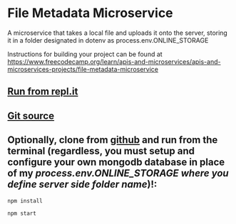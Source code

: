 # File Metadata Microservice

A microservice that takes a local file and uploads it onto the server, storing it in a folder designated in dotenv as process.env.ONLINE_STORAGE

Instructions for building your project can be found at https://www.freecodecamp.org/learn/apis-and-microservices/apis-and-microservices-projects/file-metadata-microservice

## [Run from repl.it](https://boilerplate-project-filemetadata.hurricanemark.repl.co)

## [Git source](https://github.com/hurricanemark/microservice-file-metadata.git)


## Optionally, clone from [github]((https://github.com/hurricanemark/microservice-file-metadata.git)) and run from the terminal (regardless, you must setup and configure your own mongodb database in place of my *process.env.ONLINE_STORAGE where you define server side folder name*)!:

```
npm install

npm start
```

